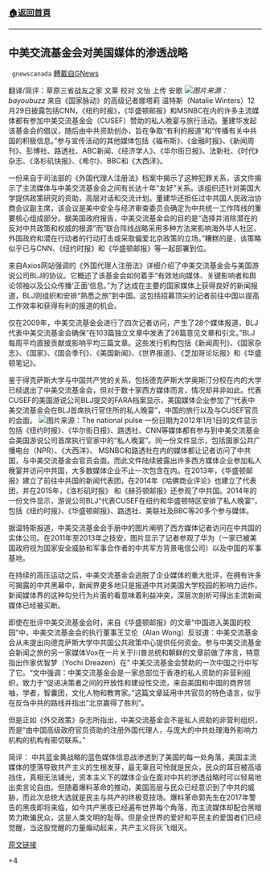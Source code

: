###  [:house:返回首頁](https://github.com/ourhimalayas/txt)
---

## 中美交流基金会对美国媒体的渗透战略
` gnewscanada` [轉載自GNews](https://gnews.org/zh-hans/698061/)

翻译/简评：草原三省战友之家 文莱
校对 文怡 上传 安歌
![]()![](https://gnews.org/wp-content/uploads/2020/12/bayoubuzz.jpg)*图片来源：bayoubuzz*
来自《国家脉动》的高级记者娜塔莉 温特斯（Natalie Winters）12月29日披露包括CNN，《纽约时报》，《华盛顿邮报》和MSNBC在内的许多主流媒体都有参加中美交流基金会（CUSEF）赞助的私人晚宴与旅行活动。董建华发起该基金会的倡议，随后由中共资助创办，旨在争取“有利的报道”和“传播有关中共国的积极信息。”参与宣传活动的其他媒体包括《福布斯》、《金融时报》、《新闻周刊》、彭博社、路透社、ABC新闻、《经济学人》、《华尔街日报》、法新社、《时代》杂志、《洛杉矶快报》、《希尔》、BBC和《大西洋》。

一份来自于司法部的《外国代理人注册法》档案中揭示了这种犯罪关系，该文件揭示了主流媒体与中美交流基金会之间有长达十年“友好”关系。该组织还针对美国大学提供政策研究的资助，高层对话和交流计划。董建华还担任过中共国人民政治协商会议副主席，该会议是美中安全与经济审查委员会确定为中共统一工作阵线的重要核心组成部分。据美国政府报告，中美交流基金会的目的是“选择并消除潜在的反对中共政策和权威的根源”而“联合阵线战略采用多种方法来影响海外华人社区、外国政府和潜在行动者的行动打击或采取偏爱北京政策的立场。”糟糕的是，该策略似乎已与CNN、《纽约时报》和《华盛顿邮报》等一起部署到位。

来自Axios网站强调的《外国代理人注册法》详细介绍了中美交流基金会与美国游说公司BLJ的协议。它概述了该基金会如何着手“有效地向媒体、关键影响者和舆论领袖以及公众传播‘正面‘信息。”为了达成在主要的国家媒体上获得良好的新闻报道，BLJ则组织和安排“熟悉之旅”到中国。这包括招募顶尖的记者前往中国以提高工作效率和获得有利的报道的机会。

仅在2009年，中美交流基金会进行了四次记者访问，产生了28个媒体报道，BLJ代表中美交流基金会确保“在103篇独立文章中发表了26篇意见文章和引文。”BLJ每周平均直接贡献或影响平均三篇文章。这些发行机构包括《新闻周刊》、《国家杂志》、《国家》、《国会季刊》、《美国新闻》、《世界报道》、《芝加哥论坛报》和《华盛顿笔记》。

鉴于得克萨斯大学与中国共产党的关系，包括德克萨斯大学奥斯汀分校在内的大学已经退出了中美交流基金会，但对于数十家西方媒体而言，情况却并非如此。代表CUSEF的美国游说公司BLJ提交的FARA档案显示，美国媒体企业参加了“代表中美交流基金会在BLJ首席执行官住所的私人晚宴”，中国的旅行以及与CUSEF官员的会面。
![]()![](https://gnews.org/wp-content/uploads/2020/12/The-national-pulse.png)图片来源：The national pulse
一份日期为2012年1月1日的文件显示包括《纽约时报》、《华尔街日报》、路透社、CNN等媒体都有参与到中美交流基金会美国游说公司首席执行官家中的“私人晚宴”。同一份文件显示，包括国家公共广播电台（NPR）、《大西洋》、 MSNBC和路透社在内的媒体都让记者访问了中共国，与中美交流基金会官员会面。而此文件陆续披露出许多西方媒体企业参加私人晚宴并访问中共国，大多数媒体企业不止一次包含在内。在2013年，《华盛顿邮报》建立了前往中共国的新闻代表团，在2014年《哈佛商业评论》也建立了代表团，并在2015年，《洛杉矶时报》 和《赫芬顿邮报》还参观了中共国。2014年的一份文件显示，游说公司BLJ“代表CUSEF在纽约和华盛顿特区安排了私人晚宴”，包括《纽约时报》、《华盛顿邮报》、路透社、美联社及BBC等20多个参与媒体。

据温特斯报道，中美交流基金会手册中的图片阐明了西方媒体记者访问在中共国的实体公司。在2011年至2013年之技安，图片显示了记者参观了华为（一家已被美国政府视为国家安全威胁和军事合作者的中共军方背景电信公司）以及中国的军事基地。

在持续的高压运动之后，中美交流基金会逃脱了企业媒体的重大批评，在拥有许多可揭露的中共黑幕中，新闻界更多地只是报道中共对美国大学校园的影响力运作。新闻媒体界的这种勾兑行为片面的看意味着利益冲突，深层次剖析可得出主流新闻媒体已经被买断。

即使在批评中美交流基金会时，来自《华盛顿邮报》的文章“中国进入美国的校园”中，中美交流基金会的执行董事王艾伦（Alan Wong）反驳道：中美交流基金会从未提出向德克萨斯大学中共国公共政策中心提供任何资金。参与中美交流基金会新闻之旅的另一家媒体Vox在一片关于川普总统和朝鲜的文章前做了序言，特意指出作家优智梦（Yochi Dreazen）在” 中美交流基金会赞助的一次中国之行中写了它。“文中强调：中美交流基金会是一家总部位于香港的私人资助的非营利组织，致力于“促进决策者之间的开放性和建设性交流，来自美国和中国的商界领袖，学者，智囊团，文化人物和教育家。”这篇文章延用中共官员的特色语言，似乎在反刍中共的路线并指出“北京赢得了胜利”。

但是正如《外交政策》杂志所指出，中美交流基金会不是私人资助的非营利组织，而是“由中国高级政府官员资助的注册外国代理人，与庞大的中共处理海外影响力机构的机构有密切联系。”

简评：
中共蓝金黄战略的蓝色媒体信息战渗透到了美国的每一处角落，美国主流媒体的堕落导致共产主义的生根发芽，最无辜且可怜就是民众，民众的耳目被高墙挡住，真相无法铺光，资本主义下的媒体企业在面对中共的渗透战略时可以轻易地出卖言论自由。但随着爆料革命的推动，美国高层与民众已经意识到了中共的威胁，而此次总统大选就是民主与共产的终极竞技场。爆料革命郭先生在2017年警告的黑夜即将来临，如今共产黑夜已经遍布世界每个角落，而主流媒体却配合黑暗势力欺骗民众，这是人类文明的耻辱。但是全世界的爱好和平民主的爱国者们已经觉醒，当这股觉醒的力量煽动起来，共产主义将灰飞烟灭。

[原文链接](https://thenationalpulse.com/exclusive/media-private-ccp-dinners-trips/)

+4
